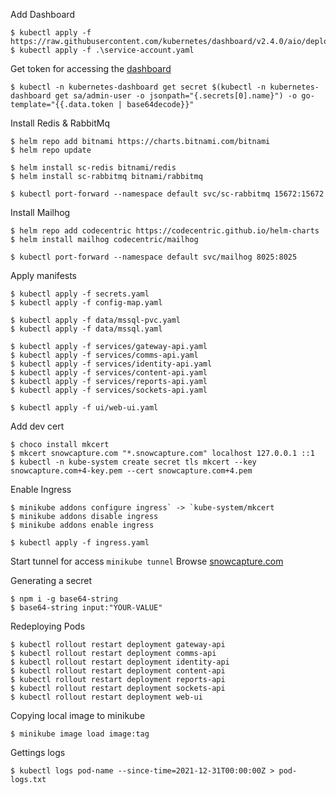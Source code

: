 Add Dashboard

```
$ kubectl apply -f https://raw.githubusercontent.com/kubernetes/dashboard/v2.4.0/aio/deploy/recommended.yaml
$ kubectl apply -f .\service-account.yaml
```

Get token for accessing the [dashboard](http://localhost:8001/api/v1/namespaces/kubernetes-dashboard/services/https:kubernetes-dashboard:/proxy/#/login)

```
$ kubectl -n kubernetes-dashboard get secret $(kubectl -n kubernetes-dashboard get sa/admin-user -o jsonpath="{.secrets[0].name}") -o go-template="{{.data.token | base64decode}}"
```

Install Redis & RabbitMq

```
$ helm repo add bitnami https://charts.bitnami.com/bitnami
$ helm repo update

$ helm install sc-redis bitnami/redis
$ helm install sc-rabbitmq bitnami/rabbitmq

$ kubectl port-forward --namespace default svc/sc-rabbitmq 15672:15672
```

Install Mailhog

```
$ helm repo add codecentric https://codecentric.github.io/helm-charts
$ helm install mailhog codecentric/mailhog

$ kubectl port-forward --namespace default svc/mailhog 8025:8025
```

Apply manifests

```
$ kubectl apply -f secrets.yaml
$ kubectl apply -f config-map.yaml

$ kubectl apply -f data/mssql-pvc.yaml
$ kubectl apply -f data/mssql.yaml

$ kubectl apply -f services/gateway-api.yaml
$ kubectl apply -f services/comms-api.yaml
$ kubectl apply -f services/identity-api.yaml
$ kubectl apply -f services/content-api.yaml
$ kubectl apply -f services/reports-api.yaml
$ kubectl apply -f services/sockets-api.yaml

$ kubectl apply -f ui/web-ui.yaml
```

Add dev cert

```
$ choco install mkcert
$ mkcert snowcapture.com "*.snowcapture.com" localhost 127.0.0.1 ::1
$ kubectl -n kube-system create secret tls mkcert --key snowcapture.com+4-key.pem --cert snowcapture.com+4.pem
```

Enable Ingress

```
$ minikube addons configure ingress` -> `kube-system/mkcert
$ minikube addons disable ingress
$ minikube addons enable ingress

$ kubectl apply -f ingress.yaml
```

Start tunnel for access
`minikube tunnel`
Browse [snowcapture.com](snowcapture.com)

Generating a secret

```
$ npm i -g base64-string
$ base64-string input:"YOUR-VALUE"
```

Redeploying Pods

```
$ kubectl rollout restart deployment gateway-api
$ kubectl rollout restart deployment comms-api
$ kubectl rollout restart deployment identity-api
$ kubectl rollout restart deployment content-api
$ kubectl rollout restart deployment reports-api
$ kubectl rollout restart deployment sockets-api
$ kubectl rollout restart deployment web-ui
```

Copying local image to minikube

```
$ minikube image load image:tag
```

Gettings logs

```
$ kubectl logs pod-name --since-time=2021-12-31T00:00:00Z > pod-logs.txt
```
